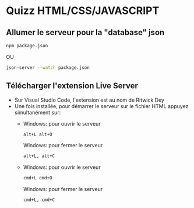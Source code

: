 # Quizz HTML/CSS/JAVASCRIPT


## Allumer le serveur pour la "database" json
```bash 
npm package.json
```
OU
```bash 
json-server --watch package.json
```


## Télécharger l'extension Live Server
- Sur Visual Studio Code, l'extension est au nom de Ritwick Dey
- Une fois installée, pour démarrer le serveur sur le fichier HTML appuyez simultanément sur:
    - Windows: pour ouvrir le serveur
        ```bash 
        alt+L alt+O 
        ```
        Windows: pour fermer le serveur
        ```bash 
        alt+L, alt+C
        ```

    - Windows: pour ouvrir le serveur
        ```bash 
        cmd+L cmd+O 
        ```
        Windows: pour fermer le serveur
        ```bash 
        cmd+L, cmd+C
        ```
